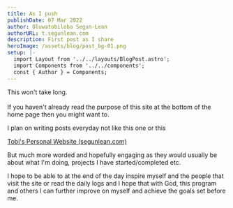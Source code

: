 ```yaml
---
title: As I push
publishDate: 07 Mar 2022
author: Oluwatobiloba Segun-Lean
authorURL: t.segunlean.com
description: First post as I share
heroImage: /assets/blog/post_bg-01.png
setup: |-
  import Layout from '../../layouts/BlogPost.astro';
  import Components from '../../components';
  const { Author } = Components;
---
```

This won't take long.\
\
If you haven't already read the purpose of this site at the bottom of the home page then you might want to.

I plan on writing posts everyday not like this one or this <!--StartFragment-->

[Tobi's Personal Website (segunlean.com)](https://t.segunlean.com/posts/before-i-push/)

<!--EndFragment--> But much more worded and hopefully engaging as they would usually be about what I'm doing, projects I have started/completed etc.

I hope to be able to at the end of the day inspire myself and the people that visit the site or read the daily logs and I hope that with God, this program and others I can further improve on myself and achieve the goals set before me.